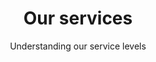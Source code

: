 ---
layout: partners/our-services
permalink: /partners/our-services/
title: >- 
    Our services
subtitle: >-
    ## Understanding our service levels
subsection: >-
    Login.gov provides two service levels for partners: authentication and identity verification. Login.gov leverages the <a target="_blank" href="https://pages.nist.gov/800-63-3/" class="external-link">NIST 800-63-3 Digital Identity Guidelines</a> for Identity Assurance Level (IAL) and Authenticator Assurance Level (AAL). Login.gov allows you to configure your IAL and AAL depending on the needs of your application.
self_identity_auth: >-
    ### Self-asserted identity and authentication (IAL1/AAL2)


    Basic authentication accounts (IAL1) requires users to create a secure account using an email address and a password. 


    Login.gov also requires multi-factor authentication (MFA) as an additional security measure, such as an SMS/Text code, authentication app, physical security key, PIV/CAC card or backup code, which corresponds to NIST’s AAL2 or higher.   
verified_identity_auth: >-
    ### Verified identity and authentication (AAL2)


    For this service level, users create an IAL1 account (email, password and MFA) and then go a step further to prove their identity.


    Login.gov asks the user to provide the following PII: their state-issued identification card (ID), Social Security Number (SSN), current address, and optionally a phone number to confirm home address. Login.gov’s proofing process is based on the IAL2 specifications but does not fully conform to the requirements—specifically biometrics and liveness check.
multilingual_support: >-
    ### Multilingual support for your end-users


    Login.gov provides customer support through our contact center services in English, Spanish and French from 8am-8pm Monday through Friday, excluding federal holidays. Most inquiries are received from the Login.gov contact form and answered by email within 2 business days. 


    For more complex issues, our agents are available to answer telephone calls as well.  Any needed services outside these hours are addressed on a case by case basis depending on partner needs.


    We also provide information to partner agency help desks and support teams to help end-users who may contact the agency with questions.
technical_support: >-
    ### Technical support for your agency


    Login.gov provides technical support for successful deployment of your integration. Our integration engineers can answer technical questions about our product, provide guidance on best practices for implementation, and facilitate the launch of your integration to production in weeks, not months.


    We also have a dedicated Slack channel for questions in real time. Additionally, we provide all partners with our step-by-step developer documents at <a target="_blank" href="https://developers.login.gov/" class="external-link">developers.login.gov</a> 
benefits: >-
    ## Benefits of partnering with Login.gov
benefit1: >-
    We are committed to user privacy and security
benefit2: >-
    Secure two-factor authentication (2FA) backed by a <a target="_blank" href="https://www.fedramp.gov/" class="external-link">FedRAMP Moderate ATO</a>
benefit3: >-
    Enhanced fraud detection and monitoring
benefit4: >-
    Transform your customer experience and reduce costs while providing a modern, frictionless, and compliant foundation to build digital government services 
resources: >-
    ## Resources included with our services
---